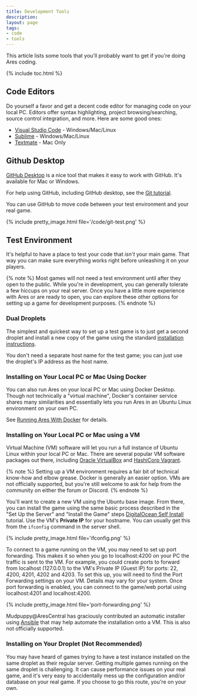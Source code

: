 ```yaml
---
title: Development Tools
description: 
layout: page
tags:
- code
- tools
---
```


This article lists some tools that you'll probably want to get if you're doing Ares coding.

{% include toc.html %}

## Code Editors

Do yourself a favor and get a decent code editor for managing code on your local PC. Editors offer syntax highlighting, project browsing/searching, source control integration, and more. Here are some good ones:

* [Visual Studio Code](https://code.visualstudio.com/) - Windows/Mac/Linux
* [Sublime](http://www.sublimetext.com/) - Windows/Mac/Linux
* [Textmate](https://macromates.com/) - Mac Only

## Github Desktop

[GitHub Desktop](https://desktop.github.com/) is a nice tool that makes it easy to work with GitHub.  It's available for Mac or Windows.

For help using GitHub, including GitHub desktop, see the [Git tutorial](/tutorials/code/git.html).

You can use GitHub to move code between your test environment and your real game.

{% include pretty_image.html file='/code/git-test.png' %}

## Test Environment

It's helpful to have a place to test your code that *isn't* your main game.  That way you can make sure everything works right before unleashing it on your players.  

{% note %} 
Most games will not need a test environment until after they open to the public. While you're in development, you can generally tolerate a few hiccups on your real server. Once you have a little more experience with Ares or are ready to open, you can explore these other options for setting up a game for development purposes.
{% endnote %}

### Dual Droplets

The simplest and quickest way to set up a test game is to just get a second droplet and install a new copy of the game using the standard [installation instructions](/tutorials/install). 

You don't need a separate host name for the test game; you can just use the droplet's IP address as the host name.

### Installing on Your Local PC or Mac Using Docker

You can also run Ares on your local PC or Mac using Docker Desktop. Though not technically a "virtual machine", Docker's container service shares many similarities and essentially lets you run Ares in an Ubuntu Linux environment on your own PC.

See [Running Ares With Docker]({{site.baseurl}}/tutorials/code/docker.html) for details.

### Installing on Your Local PC or Mac using a VM

Virtual Machine (VM) software will let you run a full instance of Ubuntu Linux within your local PC or Mac. There are several popular VM software packages out there, including [Oracle VirtualBox](https://www.virtualbox.org/) and [HashiCorp Vagrant](https://www.vagrantup.com/).

{% note %}
Setting up a VM environment requires a fair bit of technical know-how and elbow grease. Docker is generally an easier option. VMs are not officially supported, but you're still welcome to ask for help from the community on either the forum or Discord.
{% endnote %}

You'll want to create a new VM using the Ubuntu base image. From there, you can install the game using the same basic process described in the "Set Up the Server" and "Install the Game" steps [DigitalOcean Self Install]({{site.baseurl}}/tutorials/install/digital-ocean.html) tutorial. Use the VM's **Private IP** for your hostname. You can usually get this from the `ifconfig` command in the server shell.

{% include pretty_image.html file='ifconfig.png' %}

To connect to a game running on the VM, you may need to set up port forwarding. This makes it so when you go to localhost:4200 on your PC the traffic is sent to the VM. For example, you could create ports to forward from localhost (127.0.0.1) to the VM's Private IP (Guest IP) for ports: 22, 4200, 4201, 4202 and 4203. To set this up, you will need to find the Port Forwarding settings on your VM.  Details may vary for your system. Once port forwarding is enabled, you can connect to the game/web portal using localhost:4201 and localhost:4200.

{% include pretty_image.html file='port-forwarding.png' %}

Mudpuppy@AresCentral has graciously contributed an automatic installer using [Ansible](https://github.com/Mudpuppy12/ansible-aresmush) that may help automate the installation onto a VM. This is also not officially supported.

### Installing on Your Droplet (Not Recommended)

You may have heard of games trying to have a test instance installed on the same droplet as their regular server. Getting multiple games running on the same droplet is challenging. It can cause performance issues on your real game, and it's very easy to accidentally mess up the configuration and/or database on your real game. If you choose to go this route, you're on your own.